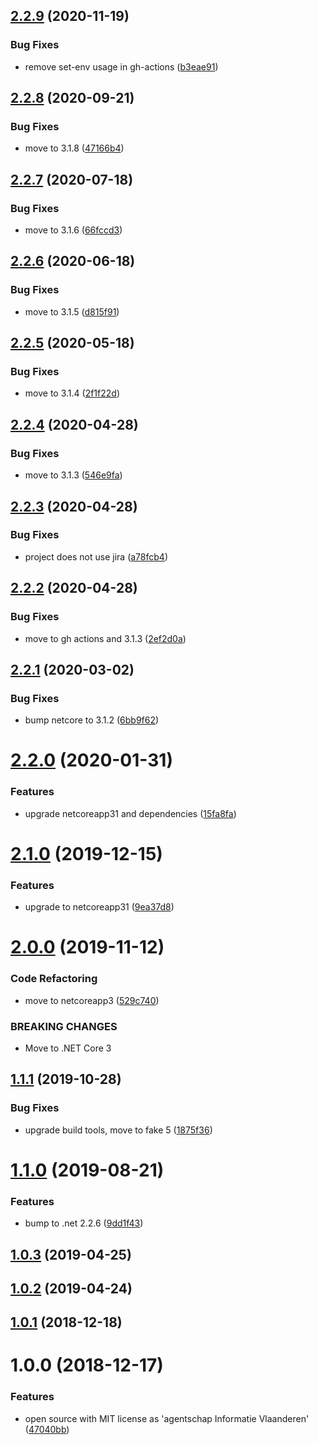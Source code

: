 ## [2.2.9](https://github.com/informatievlaanderen/csv-formatter/compare/v2.2.8...v2.2.9) (2020-11-19)


### Bug Fixes

* remove set-env usage in gh-actions ([b3eae91](https://github.com/informatievlaanderen/csv-formatter/commit/b3eae91e1b3be66a44883308c9126f57352c733c))

## [2.2.8](https://github.com/informatievlaanderen/csv-formatter/compare/v2.2.7...v2.2.8) (2020-09-21)


### Bug Fixes

* move to 3.1.8 ([47166b4](https://github.com/informatievlaanderen/csv-formatter/commit/47166b497c4853aefaa268ee34c71b222fbe7161))

## [2.2.7](https://github.com/informatievlaanderen/csv-formatter/compare/v2.2.6...v2.2.7) (2020-07-18)


### Bug Fixes

* move to 3.1.6 ([66fccd3](https://github.com/informatievlaanderen/csv-formatter/commit/66fccd33eda66107c70127550375750a042d19b3))

## [2.2.6](https://github.com/informatievlaanderen/csv-formatter/compare/v2.2.5...v2.2.6) (2020-06-18)


### Bug Fixes

* move to 3.1.5 ([d815f91](https://github.com/informatievlaanderen/csv-formatter/commit/d815f91a665b7919ee2d3d702c4259a7f52058d5))

## [2.2.5](https://github.com/informatievlaanderen/csv-formatter/compare/v2.2.4...v2.2.5) (2020-05-18)


### Bug Fixes

* move to 3.1.4 ([2f1f22d](https://github.com/informatievlaanderen/csv-formatter/commit/2f1f22dc7b36c5fcac406affabd4937753d4a862))

## [2.2.4](https://github.com/informatievlaanderen/csv-formatter/compare/v2.2.3...v2.2.4) (2020-04-28)


### Bug Fixes

* move to 3.1.3 ([546e9fa](https://github.com/informatievlaanderen/csv-formatter/commit/546e9fae4e6c0cb2479ad1231c9431d52cb67f8a))

## [2.2.3](https://github.com/informatievlaanderen/csv-formatter/compare/v2.2.2...v2.2.3) (2020-04-28)


### Bug Fixes

* project does not use jira ([a78fcb4](https://github.com/informatievlaanderen/csv-formatter/commit/a78fcb44536b1d5ba39a1b94eb380d6b607e2924))

## [2.2.2](https://github.com/informatievlaanderen/csv-formatter/compare/v2.2.1...v2.2.2) (2020-04-28)


### Bug Fixes

* move to gh actions and 3.1.3 ([2ef2d0a](https://github.com/informatievlaanderen/csv-formatter/commit/2ef2d0a2c4f032b09c20f3f12c079f0f3e3e4ad0))

## [2.2.1](https://github.com/informatievlaanderen/csv-formatter/compare/v2.2.0...v2.2.1) (2020-03-02)


### Bug Fixes

* bump netcore to 3.1.2 ([6bb9f62](https://github.com/informatievlaanderen/csv-formatter/commit/6bb9f6258b964cea75cea2efceb0109055145629))

# [2.2.0](https://github.com/informatievlaanderen/csv-formatter/compare/v2.1.0...v2.2.0) (2020-01-31)


### Features

* upgrade netcoreapp31 and dependencies ([15fa8fa](https://github.com/informatievlaanderen/csv-formatter/commit/15fa8fa863c59500e1ce6ef91891a3520b9c4d5b))

# [2.1.0](https://github.com/informatievlaanderen/csv-formatter/compare/v2.0.0...v2.1.0) (2019-12-15)


### Features

* upgrade to netcoreapp31 ([9ea37d8](https://github.com/informatievlaanderen/csv-formatter/commit/9ea37d8011ac0c8f5847fa8e68b811218de9bc26))

# [2.0.0](https://github.com/informatievlaanderen/csv-formatter/compare/v1.1.1...v2.0.0) (2019-11-12)


### Code Refactoring

* move to netcoreapp3 ([529c740](https://github.com/informatievlaanderen/csv-formatter/commit/529c740))


### BREAKING CHANGES

* Move to .NET Core 3

## [1.1.1](https://github.com/informatievlaanderen/csv-formatter/compare/v1.1.0...v1.1.1) (2019-10-28)


### Bug Fixes

* upgrade build tools, move to fake 5 ([1875f36](https://github.com/informatievlaanderen/csv-formatter/commit/1875f36))

# [1.1.0](https://github.com/informatievlaanderen/csv-formatter/compare/v1.0.3...v1.1.0) (2019-08-21)


### Features

* bump to .net 2.2.6 ([9dd1f43](https://github.com/informatievlaanderen/csv-formatter/commit/9dd1f43))

## [1.0.3](https://github.com/informatievlaanderen/csv-formatter/compare/v1.0.2...v1.0.3) (2019-04-25)

## [1.0.2](https://github.com/informatievlaanderen/csv-formatter/compare/v1.0.1...v1.0.2) (2019-04-24)

## [1.0.1](https://github.com/informatievlaanderen/csv-formatter/compare/v1.0.0...v1.0.1) (2018-12-18)

# 1.0.0 (2018-12-17)


### Features

* open source with MIT license as 'agentschap Informatie Vlaanderen' ([47040bb](https://github.com/informatievlaanderen/csv-formatter/commit/47040bb))
